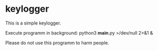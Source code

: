 # keylogger

This is a simple keylogger.

Execute programm in background: python3 __main__.py  <arguments> >/dev/null 2>&1 &

Please do not use this programm to harm people.
